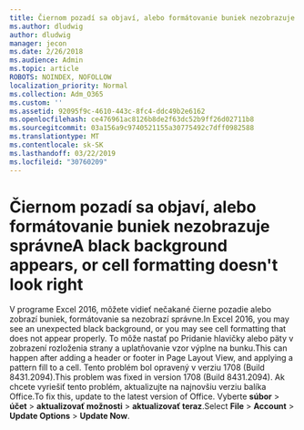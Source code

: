 ```yaml
---
title: Čiernom pozadí sa objaví, alebo formátovanie buniek nezobrazuje správne
ms.author: dludwig
author: dludwig
manager: jecon
ms.date: 2/26/2018
ms.audience: Admin
ms.topic: article
ROBOTS: NOINDEX, NOFOLLOW
localization_priority: Normal
ms.collection: Adm_O365
ms.custom: ''
ms.assetid: 92095f9c-4610-443c-8fc4-ddc49b2e6162
ms.openlocfilehash: ce476961ac8126b8de2f63dc52b9ff26d02711b8
ms.sourcegitcommit: 03a156a9c9740521155a30775492c7dff0982588
ms.translationtype: MT
ms.contentlocale: sk-SK
ms.lasthandoff: 03/22/2019
ms.locfileid: "30760209"
---
```

# <a name="a-black-background-appears-or-cell-formatting-doesnt-look-right"></a><span data-ttu-id="7f836-102">Čiernom pozadí sa objaví, alebo formátovanie buniek nezobrazuje správne</span><span class="sxs-lookup"><span data-stu-id="7f836-102">A black background appears, or cell formatting doesn't look right</span></span>

<span data-ttu-id="7f836-103">V programe Excel 2016, môžete vidieť nečakané čierne pozadie alebo zobrazí buniek, formátovanie sa nezobrazí správne.</span><span class="sxs-lookup"><span data-stu-id="7f836-103">In Excel 2016, you may see an unexpected black background, or you may see cell formatting that does not appear properly.</span></span> <span data-ttu-id="7f836-104">To môže nastať po Pridanie hlavičky alebo päty v zobrazení rozloženia strany a uplatňovanie vzor výplne na bunku.</span><span class="sxs-lookup"><span data-stu-id="7f836-104">This can happen after adding a header or footer in Page Layout View, and applying a pattern fill to a cell.</span></span> <span data-ttu-id="7f836-105">Tento problém bol opravený v verziu 1708 (Build 8431.2094).</span><span class="sxs-lookup"><span data-stu-id="7f836-105">This problem was fixed in version 1708 (Build 8431.2094).</span></span> <span data-ttu-id="7f836-106">Ak chcete vyriešiť tento problém, aktualizujte na najnovšiu verziu balíka Office.</span><span class="sxs-lookup"><span data-stu-id="7f836-106">To fix this, update to the latest version of Office.</span></span> <span data-ttu-id="7f836-107">Vyberte **súbor** \> **účet** \> **aktualizovať možnosti** \> **aktualizovať teraz**.</span><span class="sxs-lookup"><span data-stu-id="7f836-107">Select **File** \> **Account** \> **Update Options** \> **Update Now**.</span></span>
  

